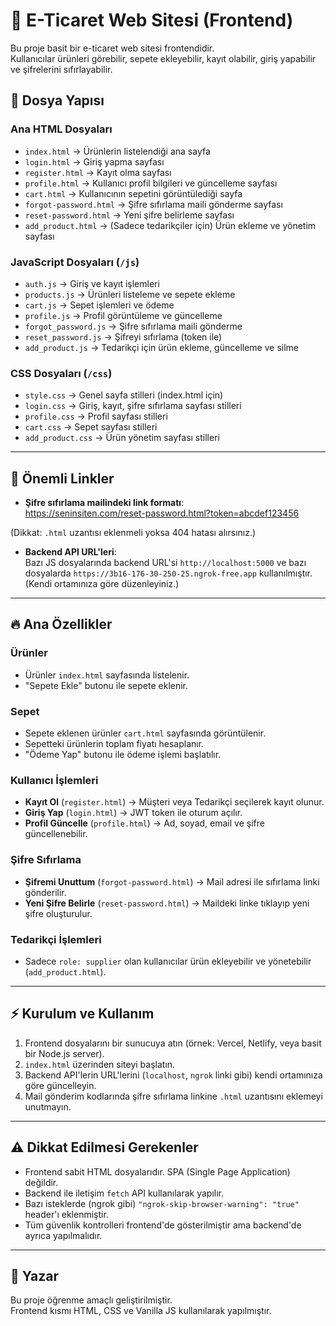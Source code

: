 # 🛒 E-Ticaret Web Sitesi (Frontend)

Bu proje basit bir e-ticaret web sitesi frontendidir.  
Kullanıcılar ürünleri görebilir, sepete ekleyebilir, kayıt olabilir, giriş yapabilir ve şifrelerini sıfırlayabilir.

## 📁 Dosya Yapısı

### Ana HTML Dosyaları
- `index.html` → Ürünlerin listelendiği ana sayfa
- `login.html` → Giriş yapma sayfası
- `register.html` → Kayıt olma sayfası
- `profile.html` → Kullanıcı profil bilgileri ve güncelleme sayfası
- `cart.html` → Kullanıcının sepetini görüntülediği sayfa
- `forgot-password.html` → Şifre sıfırlama maili gönderme sayfası
- `reset-password.html` → Yeni şifre belirleme sayfası
- `add_product.html` → (Sadece tedarikçiler için) Ürün ekleme ve yönetim sayfası

### JavaScript Dosyaları (`/js`)
- `auth.js` → Giriş ve kayıt işlemleri
- `products.js` → Ürünleri listeleme ve sepete ekleme
- `cart.js` → Sepet işlemleri ve ödeme
- `profile.js` → Profil görüntüleme ve güncelleme
- `forgot_password.js` → Şifre sıfırlama maili gönderme
- `reset_password.js` → Şifreyi sıfırlama (token ile)
- `add_product.js` → Tedarikçi için ürün ekleme, güncelleme ve silme

### CSS Dosyaları (`/css`)
- `style.css` → Genel sayfa stilleri (index.html için)
- `login.css` → Giriş, kayıt, şifre sıfırlama sayfası stilleri
- `profile.css` → Profil sayfası stilleri
- `cart.css` → Sepet sayfası stilleri
- `add_product.css` → Ürün yönetim sayfası stilleri

---

## 🔗 Önemli Linkler

- **Şifre sıfırlama mailindeki link formatı**:  
https://seninsiten.com/reset-password.html?token=abcdef123456

(Dikkat: `.html` uzantısı eklenmeli yoksa 404 hatası alırsınız.)

- **Backend API URL'leri**:  
Bazı JS dosyalarında backend URL'si `http://localhost:5000` ve bazı dosyalarda `https://3b16-176-30-250-25.ngrok-free.app` kullanılmıştır.  
(Kendi ortamınıza göre düzenleyiniz.)

---

## 🔥 Ana Özellikler

### Ürünler
- Ürünler `index.html` sayfasında listelenir.
- "Sepete Ekle" butonu ile sepete eklenir.

### Sepet
- Sepete eklenen ürünler `cart.html` sayfasında görüntülenir.
- Sepetteki ürünlerin toplam fiyatı hesaplanır.
- "Ödeme Yap" butonu ile ödeme işlemi başlatılır.

### Kullanıcı İşlemleri
- **Kayıt Ol** (`register.html`) → Müşteri veya Tedarikçi seçilerek kayıt olunur.
- **Giriş Yap** (`login.html`) → JWT token ile oturum açılır.
- **Profil Güncelle** (`profile.html`) → Ad, soyad, email ve şifre güncellenebilir.

### Şifre Sıfırlama
- **Şifremi Unuttum** (`forgot-password.html`) → Mail adresi ile sıfırlama linki gönderilir.
- **Yeni Şifre Belirle** (`reset-password.html`) → Maildeki linke tıklayıp yeni şifre oluşturulur.

### Tedarikçi İşlemleri
- Sadece `role: supplier` olan kullanıcılar ürün ekleyebilir ve yönetebilir (`add_product.html`).

---

## ⚡ Kurulum ve Kullanım

1. Frontend dosyalarını bir sunucuya atın (örnek: Vercel, Netlify, veya basit bir Node.js server).
2. `index.html` üzerinden siteyi başlatın.
3. Backend API'lerin URL'lerini (`localhost`, `ngrok` linki gibi) kendi ortamınıza göre güncelleyin.
4. Mail gönderim kodlarında şifre sıfırlama linkine `.html` uzantısını eklemeyi unutmayın.

---

## ⚠️ Dikkat Edilmesi Gerekenler

- Frontend sabit HTML dosyalarıdır. SPA (Single Page Application) değildir.
- Backend ile iletişim `fetch` API kullanılarak yapılır.
- Bazı isteklerde (ngrok gibi) `"ngrok-skip-browser-warning": "true"` header'ı eklenmiştir.
- Tüm güvenlik kontrolleri frontend'de gösterilmiştir ama backend'de ayrıca yapılmalıdır.

---

## 📜 Yazar
Bu proje öğrenme amaçlı geliştirilmiştir.  
Frontend kısmı HTML, CSS ve Vanilla JS kullanılarak yapılmıştır.

